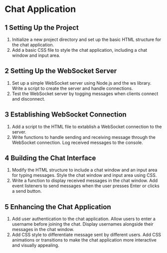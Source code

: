 # Chat Application

## 1 Setting Up the Project

1. Initialize a new project directory and set up the basic HTML structure for the chat application.
2. Add a basic CSS file to style the chat application, including a chat window and input area.

## 2 Setting Up the WebSocket Server

1. Set up a simple WebSocket server using Node.js and the ws library. Write a script to create the server and handle connections.
2. Test the WebSocket server by togging messages when clients connect and disconnect.

## 3 Establishing WebSocket Connection

1. Add a script to the HTML file to extablish a WebSocket connection to the server.
2. Write functions to handle sending and receiving message through the WebSocket connection. Log received messages to the console.

## 4 Building the Chat Interface

1. Modify the HTML structure to include a chat window and an input area for typing messages. Style the chat window and input area using CSS.
2. Write a function to display received messages in the chat window. Add event listeners to send messages when the user presses Enter or clicks a send button.

## 5 Enhancing the Chat Application

1. Add user authentication to the chat application. Allow users to enter a username before joining the chat. Display usernames alongside their messages in the chat window.
2. Add CSS style to differentiate message sent by different users. Add CSS animations or transitions to make the chat application more interactive and visually appealing.
